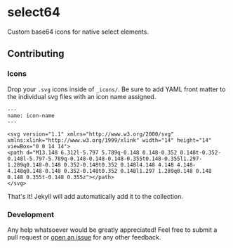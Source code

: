 # select64

Custom base64 icons for native select elements.

## Contributing

### Icons

Drop your `.svg` icons inside of `_icons/`. Be sure to add YAML front matter to the individual svg files with an icon name assigned.

```
---
name: icon-name
---

<svg version="1.1" xmlns="http://www.w3.org/2000/svg" xmlns:xlink="http://www.w3.org/1999/xlink" width="14" height="14" viewBox="0 0 14 14">
<path d="M13.148 6.312l-5.797 5.789q-0.148 0.148-0.352 0.148t-0.352-0.148l-5.797-5.789q-0.148-0.148-0.148-0.355t0.148-0.355l1.297-1.289q0.148-0.148 0.352-0.148t0.352 0.148l4.148 4.148 4.148-4.148q0.148-0.148 0.352-0.148t0.352 0.148l1.297 1.289q0.148 0.148 0.148 0.355t-0.148 0.355z"></path>
</svg>
```

That's it! Jekyll will add automatically add it to the collection.

### Development

Any help whatsoever would be greatly appreciated! Feel free to submit a pull request or [open an issue](https://github.com/josephfusco/select64/issues/new) for any other feedback.
